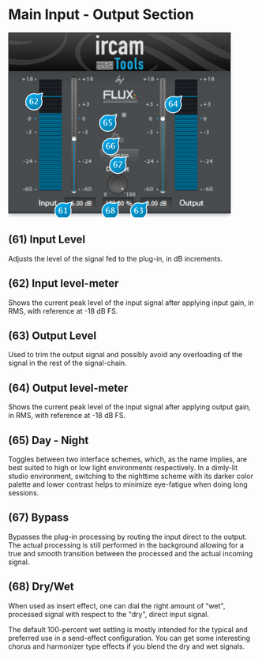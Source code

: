 # Main Input - Output Section
![](include/trax_11.PNG)

## (61) Input Level
Adjusts the level of the signal fed to the plug-in, in dB increments.

## (62) Input level-meter
Shows the current peak level of the input signal after applying input gain, in RMS, with reference at -18 dB FS.


## (63) Output Level
Used to trim the output signal and possibly avoid any overloading of the signal in the rest of the signal-chain.


## (64) Output level-meter
Shows the current peak level of the input signal after applying output gain, in RMS, with reference at -18 dB FS.


## (65) Day - Night
Toggles between two interface schemes, which, as the name implies, are best suited to high or low light environments
respectively. In a dimly-lit studio environment, switching to the nighttime scheme with its darker color palette and lower
contrast helps to minimize eye-fatigue when doing long sessions.


## (67) Bypass
Bypasses the plug-in processing by routing the input direct to the output. The actual processing is still performed in the
background allowing for a true and smooth transition between the processed and the actual incoming signal.


## (68) Dry/Wet
When used as insert effect, one can dial the right amount of "wet", processed signal with respect to the "dry", direct input
signal.


The default 100-percent wet setting is mostly intended for the typical and preferred use in a send-effect configuration.
You can get some interesting chorus and harmonizer type effects if you blend the dry and wet signals.
